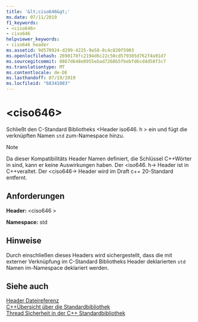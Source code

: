 ```yaml
---
title: '&lt;ciso646&gt;'
ms.date: 07/11/2019
f1_keywords:
- <ciso646>
- ciso646
helpviewer_keywords:
- ciso646 header
ms.assetid: 9d570924-d299-4225-9a58-8c4c820f5903
ms.openlocfilehash: 2690178fc2194d6c22c50cd579385d762f4a91d7
ms.sourcegitcommit: 0867d648e0955ebad7260b5fbebfd6cd4d58f3c7
ms.translationtype: MT
ms.contentlocale: de-DE
ms.lasthandoff: 07/19/2019
ms.locfileid: "68341083"
---
```

# <a name="ltciso646gt"></a>&lt;ciso646&gt;

Schließt den C-Standard Bibliotheks \<Header iso646. h > ein und fügt die verknüpften Namen `std` zum-Namespace hinzu.

> [!NOTE]
> Da dieser Kompatibilitäts Header Namen definiert, die Schlüssel C++Wörter in sind, kann er keine Auswirkungen haben. Der \<iso646. h-> Header ist in C++veraltet. Der \<ciso646-> Header wird im Draft c++ 20-Standard entfernt.

## <a name="requirements"></a>Anforderungen

**Header:** \<ciso646 >

**Namespace:** std

## <a name="remarks"></a>Hinweise

Durch einschließen dieses Headers wird sichergestellt, dass die mit externer Verknüpfung im C-Standard Bibliotheks Header deklarierten `std` Namen im-Namespace deklariert werden.

## <a name="see-also"></a>Siehe auch

[Header Dateireferenz](cpp-standard-library-header-files.md)\
[C++Übersicht über die Standardbibliothek](cpp-standard-library-overview.md)\
[Thread Sicherheit in der C++ Standardbibliothek](thread-safety-in-the-cpp-standard-library.md)
